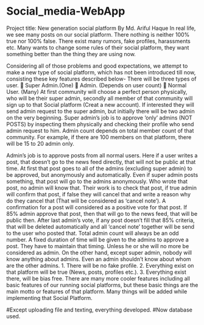 # Social_media-WebApp
Project title: New generation social platform By Md. Ariful Haque In real life, we see many posts on our social platform. There nothing is neither 100% true nor 100% false. There exist many rumors, fake profiles, harassments etc. Many wants to change some rules of their social platform, they want something better than the thing they are using now.

Considering all of those problems and good expectations, we attempt to make a new type of social platform, which has not been introduced till now, consisting these key features described below- There will be three types of user.  Super Admin.(One)  Admin. (Depends on user count)  Normal User. (Many) At first community will choose a perfect person physically, who will be their super admin, secondly all member of that community will sign up to that Social platform (Creat a new account). If interested they will send admin request to the super admin, but initially there will be two admin on the very beginning.
Super admin’s job is to approve ‘only’ admins (NOT POSTS) by inspecting them physically and checking their profile who send admin request to him. Admin count depends on total member count of that community. For example, if there are 100 members on that platform, there will be 15 to 20 admin only.

Admin’s job is to approve posts from all normal users. Here if a user writes a post, that doesn’t go to the news feed directly, that will not be public at that time. At first that post goes to all of the admins (excluding super admin) to be approved, but anonymously and automatically. Even if super admin posts something, that post will go to the admins anonymously. Who wrote that post, no admin will know that. Their work is to check that post, if true admin will confirm that post, if false they will cancel that and write a reason why do they cancel that (That will be considered as ‘cancel note’). A confirmation for a post will considered as a positive vote for that post. If 85% admin approve that post, then that will go to the news feed, that will be public then. After last admin’s vote, if any post doesn’t fill that 85% criteria, that will be deleted automatically and all ‘cancel note’ together will be send to the user who posted that. Total admin count will always be an odd number. A fixed duration of time will be given to the admins to approve a post. They have to maintain that timing. Unless he or she will no more be considered as admin.
On the other hand, except super admin, nobody will know anything about admins. Even an admin shouldn’t know about whom are the other admins. 1. There will be no fake profile. 2. Everything exist on that platform will be true (News, posts, profiles etc.). 3. Everything exist there, will be bias free.
There are many more cooler features including all basic features of our running social platforms, but these basic things are the main motto or features of that platform. Many things will be added while implementing that Social Platform.

#Except uploading file and texting, everything developed.
#Now database used.
